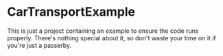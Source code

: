 # CarTransportExample
This is just a project containing an example to ensure the code runs properly. There's nothing special about it, so don't waste your time on it if you're just a passerby.
